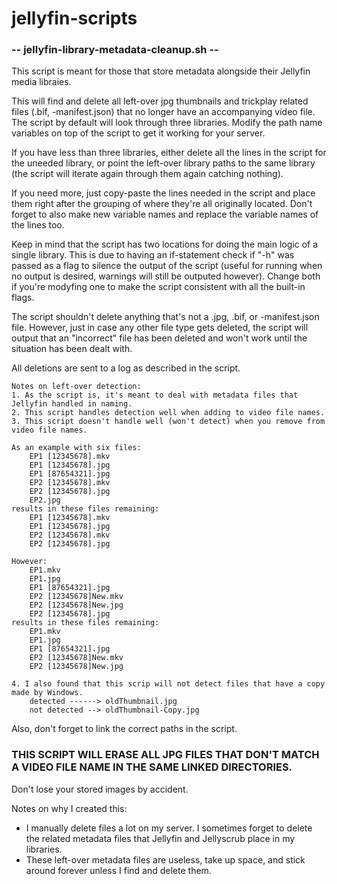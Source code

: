 # jellyfin-scripts

### -- jellyfin-library-metadata-cleanup.sh --
This script is meant for those that store metadata alongside their Jellyfin media libraies.

This will find and delete all left-over jpg thumbnails and trickplay related files (.bif, -manifest.json) that no longer have an accompanying video file.
The script by default will look through three libraries. Modify the path name variables on top of the script to get it working for your server.

If you have less than three libraries, either delete all the lines in the script for the uneeded library, or point the left-over library paths to the same library (the script will iterate again through them again catching nothing).

If you need more, just copy-paste the lines needed in the script and place them right after the grouping of where they're all originally located. Don't forget to also make new variable names and replace the variable names of the lines too.

Keep in mind that the script has two locations for doing the main logic of a single library. This is due to having an if-statement check if "-h" was passed as a flag to silence the output of the script (useful for running when no output is desired, warnings will still be outputed however).
Change both if you're modyfing one to make the script consistent with all the built-in flags.

The script shouldn't delete anything that's not a .jpg, .bif, or -manifest.json file. However, just in case any other file type gets deleted, the script will output that an "incorrect" file has been deleted and won't work until the situation has been dealt with.

All deletions are sent to a log as described in the script.

```
Notes on left-over detection:
1. As the script is, it's meant to deal with metadata files that Jellyfin handled in naming.
2. This script handles detection well when adding to video file names.
3. This script doesn't handle well (won't detect) when you remove from video file names.

As an example with six files:
    EP1 [12345678].mkv
    EP1 [12345678].jpg
    EP1 [87654321].jpg
    EP2 [12345678].mkv
    EP2 [12345678].jpg
    EP2.jpg
results in these files remaining:
    EP1 [12345678].mkv
    EP1 [12345678].jpg
    EP2 [12345678].mkv
    EP2 [12345678].jpg

However:
    EP1.mkv
    EP1.jpg
    EP1 [87654321].jpg
    EP2 [12345678]New.mkv
    EP2 [12345678]New.jpg
    EP2 [12345678].jpg
results in these files remaining:
    EP1.mkv
    EP1.jpg
    EP1 [87654321].jpg
    EP2 [12345678]New.mkv
    EP2 [12345678]New.jpg

4. I also found that this scrip will not detect files that have a copy made by Windows.
    detected ------> oldThumbnail.jpg
    not detected --> oldThumbnail-Copy.jpg

```

Also, don't forget to link the correct paths in the script.
### THIS SCRIPT WILL ERASE ALL JPG FILES THAT DON'T MATCH A VIDEO FILE NAME IN THE SAME LINKED DIRECTORIES.
Don't lose your stored images by accident.

Notes on why I created this:
  - I manually delete files a lot on my server. I sometimes forget to delete the related metadata files that Jellyfin and Jellyscrub place in my libraries.
  - These left-over metadata files are useless, take up space, and stick around forever unless I find and delete them.
